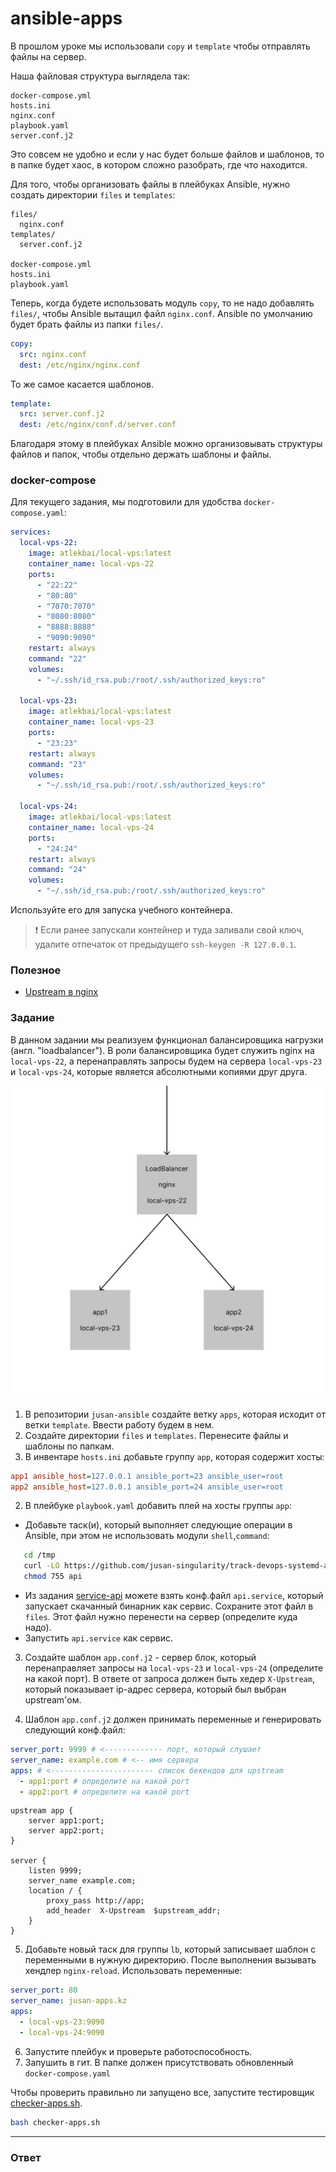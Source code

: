 # ansible-apps

В прошлом уроке мы использовали `copy` и `template` чтобы отправлять файлы на сервер.

Наша файловая структура выглядела так:

```
docker-compose.yml
hosts.ini
nginx.conf
playbook.yaml
server.conf.j2
```

Это совсем не удобно и если у нас будет больше файлов и шаблонов, то в папке будет хаос,
в котором сложно разобрать, где что находится.

Для того, чтобы организовать файлы в плейбуках Ansible, нужно создать директории `files`
и `templates`:

```
files/
  nginx.conf
templates/
  server.conf.j2

docker-compose.yml
hosts.ini
playbook.yaml
```

Теперь, когда будете использовать модуль `copy`, то не надо добавлять `files/`, чтобы
Ansible вытащил файл `nginx.conf`. Ansible по умолчанию будет брать файлы из папки `files/`.

```yaml
copy:
  src: nginx.conf
  dest: /etc/nginx/nginx.conf
```

То же самое касается шаблонов.

```yaml
template:
  src: server.conf.j2
  dest: /etc/nginx/conf.d/server.conf
```

Благодаря этому в плейбуках Ansible можно организовывать структуры файлов и папок, чтобы
отдельно держать шаблоны и файлы.

### docker-compose

Для текущего задания, мы подготовили для удобства `docker-compose.yaml`:

```yaml
services:
  local-vps-22:
    image: atlekbai/local-vps:latest
    container_name: local-vps-22
    ports:
      - "22:22"
      - "80:80"
      - "7070:7070"
      - "8080:8080"
      - "8888:8888"
      - "9090:9090"
    restart: always
    command: "22"
    volumes:
      - "~/.ssh/id_rsa.pub:/root/.ssh/authorized_keys:ro"

  local-vps-23:
    image: atlekbai/local-vps:latest
    container_name: local-vps-23
    ports:
      - "23:23"
    restart: always
    command: "23"
    volumes:
      - "~/.ssh/id_rsa.pub:/root/.ssh/authorized_keys:ro"

  local-vps-24:
    image: atlekbai/local-vps:latest
    container_name: local-vps-24
    ports:
      - "24:24"
    restart: always
    command: "24"
    volumes:
      - "~/.ssh/id_rsa.pub:/root/.ssh/authorized_keys:ro"
```

Используйте его для запуска учебного контейнера.

> ❗️ Если ранее запускали контейнер и туда заливали свой ключ, удалите отпечаток от предыдущего `ssh-keygen -R 127.0.0.1`.

### Полезное

- [Upstream в nginx](http://nginx.org/en/docs/http/ngx_http_upstream_module.html)

### Задание

В данном задании мы реализуем функционал балансировщика нагрузки (англ. "loadbalancer").
В роли балансировщика будет служить nginx на `local-vps-22`, а перенаправлять запросы
будем на сервера `local-vps-23` и `local-vps-24`, которые является абсолютными копиями
друг друга.

<img src="lb.png" alt="loadbalancing" width="500">

1. В репозитории `jusan-ansible` создайте ветку `apps`, которая исходит от ветки `template`.
   Ввести работу будем в нем.
2. Создайте директории `files` и `templates`. Перенесите файлы и шаблоны по папкам.
3. В инвентаре `hosts.ini` добавьте группу `app`, которая содержит хосты:

```ini
app1 ansible_host=127.0.0.1 ansible_port=23 ansible_user=root
app2 ansible_host=127.0.0.1 ansible_port=24 ansible_user=root
```

2. В плейбуке `playbook.yaml` добавить плей на хосты группы `app`:

- Добавьте таск(и), который выполняет следующие операции в Ansible, при этом не использовать модули `shell`,`command`:

```bash
   cd /tmp
   curl -LO https://github.com/jusan-singularity/track-devops-systemd-api/releases/download/v0.1/api
   chmod 755 api
```

- Из задания [service-api](https://github.com/jusan-singularity/track-devops-systemd-api/releases/download/v0.1/api) можете
  взять конф.файл `api.service`, который запускает скачанный бинарник как сервис. Сохраните
  этот файл в `files`. Этот файл нужно перенести на сервер (определите куда надо).
- Запустить `api.service` как сервис.

3. Создайте шаблон `app.conf.j2` - сервер блок, который перенаправляет запросы на `local-vps-23` и
   `local-vps-24` (определите на какой порт). В ответе от запроса должен быть хедер
   `X-Upstream`, который показывает ip-адрес сервера, который был выбран upstream'ом.

4. Шаблон `app.conf.j2` должен принимать переменные и генерировать следующий конф.файл:

```yaml
server_port: 9999 # <------------- порт, который слушает
server_name: example.com # <-- имя сервера
apps: # <----------------------- список бекендов для upstream
  - app1:port # определите на какой port
  - app2:port # определите на какой port
```

```nginx
upstream app {
    server app1:port;
    server app2:port;
}

server {
    listen 9999;
    server_name example.com;
    location / {
        proxy_pass http://app;
        add_header  X-Upstream  $upstream_addr;
    }
}
```

5. Добавьте новый таск для группы `lb`, который записывает шаблон с переменными в нужную директорию.
   После выполнения вызывать хендлер `nginx-reload`. Использовать переменные:

```yaml
server_port: 80
server_name: jusan-apps.kz
apps:
  - local-vps-23:9090
  - local-vps-24:9090
```

6. Запустите плейбук и проверьте работоспособность.
7. Запушить в гит. В папке должен присутствовать обновленный `docker-compose.yaml`

Чтобы проверить правильно ли запущено все, запустите тестировщик [checker-apps.sh](https://stepik.org/media/attachments/lesson/698792/checker-apps.sh).

```bash
bash checker-apps.sh
```

---

### Ответ
